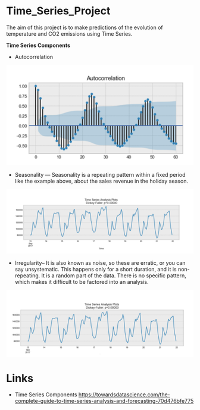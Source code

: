 # Time_Series_Project
The aim of this project is to make predictions of the evolution of temperature and CO2 emissions using Time Series. 



**Time Series Components**



- Autocorrelation

<img src="https://github.com/AnaAGG/Time_Series_Project/blob/main/Images/Correlation.png">

- Seasonality — Seasonality is a repeating pattern within a fixed period like the example above, about the sales revenue in the holiday season.

<img src="https://github.com/AnaAGG/Time_Series_Project/blob/main/Images/Seasonality.png">

- Irregularity– It is also known as noise, so these are erratic, or you can say unsystematic. This happens only for a short duration, and it is non-repeating. It is a random part of the data. There is no specific pattern, which makes it difficult to be factored into an analysis.

<img src="https://github.com/AnaAGG/Time_Series_Project/blob/main/Images/Stationarity.png" align="center">



# Links

- Time Series Components https://towardsdatascience.com/the-complete-guide-to-time-series-analysis-and-forecasting-70d476bfe775   
